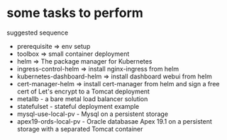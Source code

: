 # some tasks to perform

suggested sequence
- prerequisite => env setup
- toolbox => small container deployment
- helm => The package manager for Kubernetes
- ingress-control-helm => install nginx-ingress from helm
- kubernetes-dashboard-helm => install dashboard webui from helm
- cert-manager-helm => install cert-manager from helm and sign a free cert of Let's encrypt to a Tomcat deployment
- metallb - a bare metal load balancer solution
- statefulset - stateful deployment example
- mysql-use-local-pv - Mysql on a persistent storage
- apex19-ords-local-pv - Oracle databasae Apex 19.1 on a persistent storage with a separated Tomcat container
